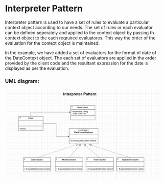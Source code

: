 # Interpreter Pattern

Interpreter pattern is used to have a set of rules to evaluate a particular context object according to our needs. The set of rules or each evaluator can be defined seperately and applied to the context object by passing th context object to the each reqruired evaluatores.
This way the order of the evaluation for the context object is maintained.

In the example, we have added a set of evaluators for the format of date of the DateContext object. The each set of evaluators are applied in the order provided by the client code and the resultant expression for the date is displayed as per the evaluation.


### UML diagram:
![alt-text](https://github.com/gautamvr/DesignPatterns/blob/main/Behavioral_Patterns/InterpreterPattern/InterpreterPatternUML.PNG)
